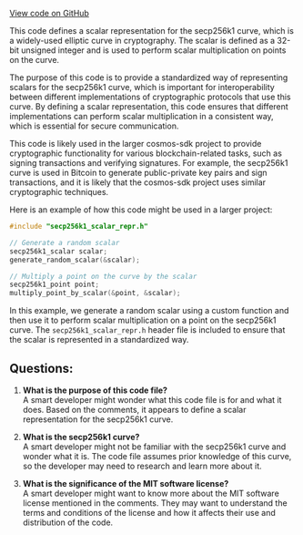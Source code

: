 [View code on GitHub](https://github.com/cosmos/cosmos-sdk/blob/main/crypto/keys/secp256k1/internal/secp256k1/libsecp256k1/src/scalar_low.h)

This code defines a scalar representation for the secp256k1 curve, which is a widely-used elliptic curve in cryptography. The scalar is defined as a 32-bit unsigned integer and is used to perform scalar multiplication on points on the curve. 

The purpose of this code is to provide a standardized way of representing scalars for the secp256k1 curve, which is important for interoperability between different implementations of cryptographic protocols that use this curve. By defining a scalar representation, this code ensures that different implementations can perform scalar multiplication in a consistent way, which is essential for secure communication.

This code is likely used in the larger cosmos-sdk project to provide cryptographic functionality for various blockchain-related tasks, such as signing transactions and verifying signatures. For example, the secp256k1 curve is used in Bitcoin to generate public-private key pairs and sign transactions, and it is likely that the cosmos-sdk project uses similar cryptographic techniques.

Here is an example of how this code might be used in a larger project:

```c
#include "secp256k1_scalar_repr.h"

// Generate a random scalar
secp256k1_scalar scalar;
generate_random_scalar(&scalar);

// Multiply a point on the curve by the scalar
secp256k1_point point;
multiply_point_by_scalar(&point, &scalar);
```

In this example, we generate a random scalar using a custom function and then use it to perform scalar multiplication on a point on the secp256k1 curve. The `secp256k1_scalar_repr.h` header file is included to ensure that the scalar is represented in a standardized way.
## Questions: 
 1. **What is the purpose of this code file?**\
A smart developer might wonder what this code file is for and what it does. Based on the comments, it appears to define a scalar representation for the secp256k1 curve.

2. **What is the secp256k1 curve?**\
A smart developer might not be familiar with the secp256k1 curve and wonder what it is. The code file assumes prior knowledge of this curve, so the developer may need to research and learn more about it.

3. **What is the significance of the MIT software license?**\
A smart developer might want to know more about the MIT software license mentioned in the comments. They may want to understand the terms and conditions of the license and how it affects their use and distribution of the code.